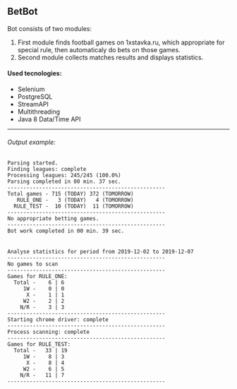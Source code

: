 ## **BetBot**
Bot consists of two modules: 
1. First module finds football games on 1xstavka.ru, which appropriate for special rule, then automaticaly do bets on those games.
1. Second module collects matches results and displays statistics. 

#### **Used tecnologies:**
- Selenium
- PostgreSQL
- StreamAPI
- Multithreading
- Java 8 Data/Time API

------------

###### Output example:
    Parsing started.
    Finding leagues: complete
    Processing leagues: 245/245 (100.0%)
    Parsing completed in 00 min. 37 sec.
    --------------------------------------------------
    Total games - 715 (TODAY) 372 (TOMORROW) 
       RULE_ONE -   3 (TODAY)   4 (TOMORROW) 
      RULE_TEST -  10 (TODAY)  11 (TOMORROW) 
    --------------------------------------------------
    No appropriate betting games.
    --------------------------------------------------
    Bot work completed in 00 min. 39 sec.
###### 
	Analyse statistics for period from 2019-12-02 to 2019-12-07
    --------------------------------------------------
    No games to scan
    --------------------------------------------------
    Games for RULE_ONE:
      Total -    6 | 6   
         1W -    0 | 0   
          X -    1 | 1   
         W2 -    2 | 2   
        N/R -    3 | 3   
    --------------------------------------------------
    Starting chrome driver: complete
    --------------------------------------------------
    Process scanning: complete
    --------------------------------------------------
    Games for RULE_TEST:
      Total -   33 | 19  
         1W -    8 | 3   
          X -    8 | 4   
         W2 -    6 | 5   
        N/R -   11 | 7   
    --------------------------------------------------
